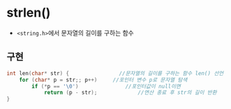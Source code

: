 # strlen()
- `<string.h>`에서 문자열의 길이를 구하는 함수

## 구현
```c
int len(char* str) {			    //문자열의 길이를 구하는 함수 len() 선언
	for (char* p = str;; p++)	  //포인터 변수 p로 문자열 탐색
		if (*p == '\0')			      //포인터값이 null이면
			return (p - str);			  //연산 종료 후 str의 길이 반환
}
```
